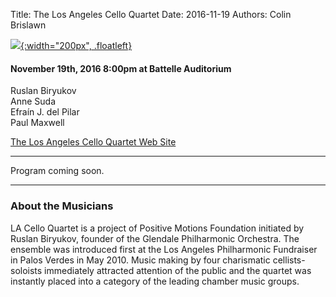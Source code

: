 Title: The Los Angeles Cello Quartet
Date: 2016-11-19
Authors: Colin Brislawn


<style>
#banner {
	background-image: url("./images/2016-2017/the-los-angeles-cello-quartet-large.jpg");
	background-position: top;
	height: 80%;
}
#banner div {
	display: none;
}
@media (max-width: 768px) {
	#banner {
		max-height: 300px;
	}
}
@media (min-width: 1930px) {
	#banner {
		min-height: 650px;
	}
}
</style>


[![ ]({filename}/images/2016-2017/the-los-angeles-cello-quartet400.jpg){:width="200px", .floatleft}]({filename}./LosAngelesCelloQuartet.md)

#### November 19th, 2016 8:00pm at Battelle Auditorium

Ruslan Biryukov <br>
Anne Suda <br>
Efraín J. del Pilar <br>
Paul Maxwell

[The Los Angeles Cello Quartet Web Site](http://www.celloart.com/lacq.html)

---

Program coming soon.

---

### About the Musicians

LA Cello Quartet is a project of Positive Motions Foundation initiated by Ruslan
Biryukov, founder of the Glendale Philharmonic Orchestra. The ensemble was
introduced first at the Los Angeles Philharmonic Fundraiser in Palos Verdes in
May 2010. Music making by four charismatic cellists-soloists immediately
attracted attention of the public and the quartet was instantly placed into a
category of the leading chamber music groups.

